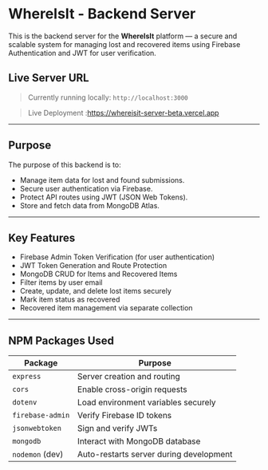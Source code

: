 #  WhereIsIt - Backend Server

This is the backend server for the **WhereIsIt** platform — a secure and scalable system for managing lost and recovered items using Firebase Authentication and JWT for user verification.

##  Live Server URL

>  Currently running locally: `http://localhost:3000`

>  Live Deployment :https://whereisit-server-beta.vercel.app
---

##  Purpose

The purpose of this backend is to:

- Manage item data for lost and found submissions.
- Secure user authentication via Firebase.
- Protect API routes using JWT (JSON Web Tokens).
- Store and fetch data from MongoDB Atlas.

---

##  Key Features

-  Firebase Admin Token Verification (for user authentication)
-  JWT Token Generation and Route Protection
-  MongoDB CRUD for Items and Recovered Items
-  Filter items by user email
-  Create, update, and delete lost items securely
-  Mark item status as recovered
-  Recovered item management via separate collection

---

##  NPM Packages Used

| Package           | Purpose                                      |
|------------------|----------------------------------------------|
| `express`         | Server creation and routing                  |
| `cors`            | Enable cross-origin requests                 |
| `dotenv`          | Load environment variables securely          |
| `firebase-admin`  | Verify Firebase ID tokens                    |
| `jsonwebtoken`    | Sign and verify JWTs                         |
| `mongodb`         | Interact with MongoDB database               |
| `nodemon` (dev)   | Auto-restarts server during development      |
